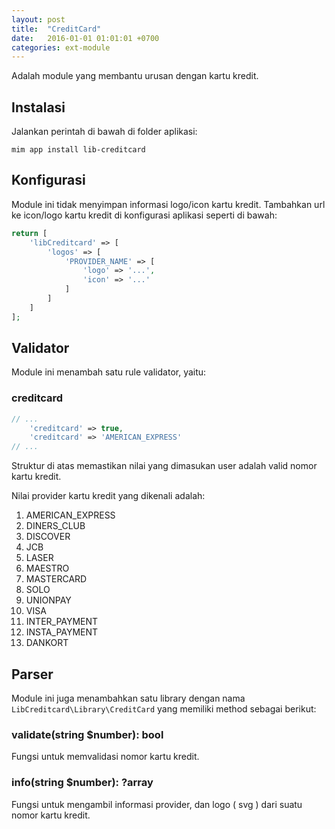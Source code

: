 ```yaml
---
layout: post
title:  "CreditCard"
date:   2016-01-01 01:01:01 +0700
categories: ext-module
---
```


Adalah module yang membantu urusan dengan kartu kredit.

## Instalasi

Jalankan perintah di bawah di folder aplikasi:

```
mim app install lib-creditcard
```

## Konfigurasi

Module ini tidak menyimpan informasi logo/icon kartu kredit. Tambahkan url ke icon/logo
kartu kredit di konfigurasi aplikasi seperti di bawah:

```php
return [
    'libCreditcard' => [
        'logos' => [
            'PROVIDER_NAME' => [
                'logo' => '...',
                'icon' => '...'
            ]
        ]
    ]
];
```

## Validator

Module ini menambah satu rule validator, yaitu:

### creditcard

```php
// ...
    'creditcard' => true,
    'creditcard' => 'AMERICAN_EXPRESS'
// ...
```

Struktur di atas memastikan nilai yang dimasukan user adalah valid nomor kartu
kredit.

Nilai provider kartu kredit yang dikenali adalah:

1. AMERICAN_EXPRESS
1. DINERS_CLUB
1. DISCOVER
1. JCB
1. LASER
1. MAESTRO
1. MASTERCARD
1. SOLO
1. UNIONPAY
1. VISA
1. INTER_PAYMENT
1. INSTA_PAYMENT
1. DANKORT

## Parser

Module ini juga menambahkan satu library dengan nama `LibCreditcard\Library\CreditCard`
yang memiliki method sebagai berikut:

### validate(string $number): bool

Fungsi untuk memvalidasi nomor kartu kredit.

### info(string $number): ?array

Fungsi untuk mengambil informasi provider, dan logo ( svg ) dari suatu nomor kartu
kredit.